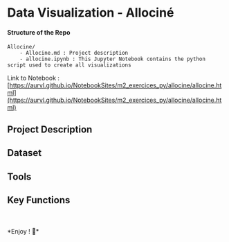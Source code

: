 # Data Visualization - Allociné

#### Structure of the Repo
```
Allocine/
    - Allocine.md : Project description
    - allocine.ipynb : This Jupyter Notebook contains the python script used to create all visualizations
```

Link to Notebook : [https://aurvl.github.io/NotebookSites/m2_exercices_py/allocine/allocine.html](https://aurvl.github.io/NotebookSites/m2_exercices_py/allocine/allocine.html)

## Project Description

## Dataset

## Tools

## Key Functions


<br>
<br>
*Enjoy ! 🎉*
